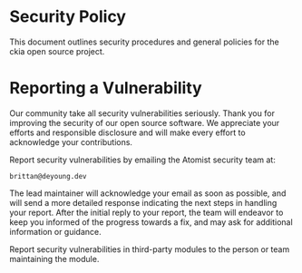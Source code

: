 # Security Policy

This document outlines security procedures and general policies for the ckia open source project.

# Reporting a Vulnerability 

Our community take all security vulnerabilities
seriously. Thank you for improving the security of our open source 
software. We appreciate your efforts and responsible disclosure and will
make every effort to acknowledge your contributions.

Report security vulnerabilities by emailing the Atomist security team at:
    
    brittan@deyoung.dev

The lead maintainer will acknowledge your email as soon as possible, and will
send a more detailed response indicating the next steps in 
handling your report. After the initial reply to your report, the
team will endeavor to keep you informed of the progress towards a fix, and may ask for additional information or guidance.

Report security vulnerabilities in third-party modules to the person or 
team maintaining the module.

